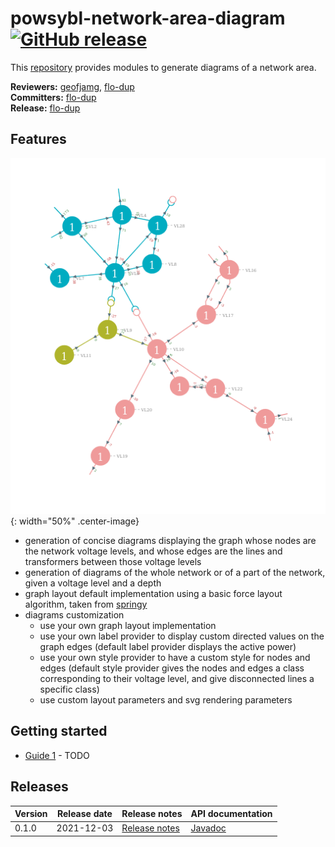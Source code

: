 # powsybl-network-area-diagram [![GitHub release](https://img.shields.io/github/release/powsybl/powsybl-network-area-diagram.svg?sort=semver)](https://github.com/powsybl/powsybl-network-area-diagram/releases/)
This [repository](https://github.com/powsybl/powsybl-network-area-diagram) provides modules to generate diagrams of a network area.

**Reviewers:** [geofjamg](https://github.com/geofjamg), [flo-dup](https://github.com/flo-dup)  
**Committers:** [flo-dup](https://github.com/flo-dup)  
**Release:** [flo-dup](https://github.com/flo-dup)

## Features

![nad-example](./img/powsybl-network-area-diagram/diagram-example.png){: width="50%" .center-image}

- generation of concise diagrams displaying the graph whose nodes are the network voltage levels, and whose edges are the lines and transformers between those voltage levels 
- generation of diagrams of the whole network or of a part of the network, given a voltage level and a depth
- graph layout default implementation using a basic force layout algorithm, taken from [springy](https://github.com/dhotson/springy)
- diagrams customization
     - use your own graph layout implementation
     - use your own label provider to display custom directed values on the graph edges (default label provider displays the active power)
     - use your own style provider to have a custom style for nodes and edges (default style provider gives the nodes and edges a class corresponding to their voltage level, and give disconnected lines a specific class)
     - use custom layout parameters and svg rendering parameters

## Getting started

- [Guide 1]() - TODO


## Releases

| Version | Release date | Release notes | API documentation |
| ------- | ------------ | ------------- | ----------------- |
| 0.1.0 | 2021-12-03 | [Release notes](https://github.com/powsybl/powsybl-network-area-diagram/releases/tag/v0.1.0) | [Javadoc](https://javadoc.io/doc/com.powsybl/powsybl-network-area-diagram/0.1.0/index.html) |
